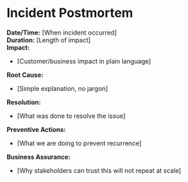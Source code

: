 # Incident Postmortem

**Date/Time:** [When incident occurred]  
**Duration:** [Length of impact]  
**Impact:**  
- [Customer/business impact in plain language]  

**Root Cause:**  
- [Simple explanation, no jargon]  

**Resolution:**  
- [What was done to resolve the issue]  

**Preventive Actions:**  
- [What we are doing to prevent recurrence]  

**Business Assurance:**  
- [Why stakeholders can trust this will not repeat at scale]  
